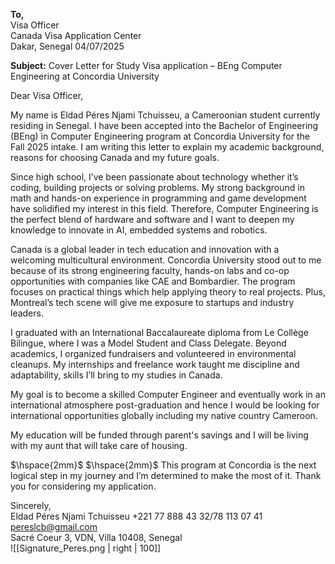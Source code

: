 **To,**  
Visa Officer  
Canada Visa Application Center  
Dakar, Senegal 
04/07/2025

**Subject:** Cover Letter for Study Visa application – BEng Computer Engineering at Concordia University  

Dear Visa Officer,  

My name is Eldad Péres Njami Tchuisseu, a Cameroonian student currently residing in Senegal. I have been accepted into the Bachelor of Engineering (BEng) in Computer Engineering program at Concordia University for the Fall 2025 intake. I am writing this letter to explain my academic background, reasons for choosing Canada and my future goals.
 
Since high school, I’ve been passionate about technology whether it’s coding, building projects or solving problems. My strong background in math and hands-on experience in programming and game development have solidified my interest in this field. Therefore, Computer Engineering is the perfect blend of hardware and software and I want to deepen my knowledge to innovate in AI, embedded systems and robotics.  
 
Canada is a global leader in tech education and innovation with a welcoming multicultural environment. Concordia University stood out to me because of its strong engineering faculty, hands-on labs and co-op opportunities with companies like CAE and Bombardier. The program focuses on practical things which help applying theory to real projects. Plus, Montreal’s tech scene will give me exposure to startups and industry leaders.  

I graduated with an International Baccalaureate diploma from Le Collège Bilingue, where I was a Model Student and Class Delegate. Beyond academics, I organized fundraisers and volunteered in environmental cleanups. My internships and freelance work taught me discipline and adaptability, skills I’ll bring to my studies in Canada.  
 
My goal is to become a skilled Computer Engineer and eventually work in an international atmosphere post-graduation and hence I would be looking for international opportunities globally including my native country Cameroon.

My education will be funded through parent's savings and I will be living with my aunt that will take care of housing.

$\hspace{2mm}$
$\hspace{2mm}$
This program at Concordia is the next logical step in my journey and I’m determined to make the most of it. Thank you for considering my application.  

Sincerely,  
Eldad Péres Njami Tchuisseu
+221 77 888 43 32/78 113 07 41
pereslcb@gmail.com  
Sacré Coeur 3, VDN, Villa 10408, Senegal  
![[Signature_Peres.png | right | 100]]